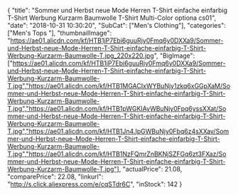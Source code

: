 {
	"title": "Sommer und Herbst neue Mode Herren T-Shirt einfache einfarbig T-Shirt Werbung Kurzarm Baumwolle T-Shirt Multi-Color optiona cs01",
	"date": "2018-10-31 10:30:20",
	"SubCat": ["Men's Clothing"],
	"categories": ["Men's Tops "],
	"thumbnailImage": "https://ae01.alicdn.com/kf/HTB1jP7Ebi6guuRjy0Fmq6y0DXXa9/Sommer-und-Herbst-neue-Mode-Herren-T-Shirt-einfache-einfarbig-T-Shirt-Werbung-Kurzarm-Baumwolle-T.jpg_220x220.jpg",
	"BigImage": ["https://ae01.alicdn.com/kf/HTB1jP7Ebi6guuRjy0Fmq6y0DXXa9/Sommer-und-Herbst-neue-Mode-Herren-T-Shirt-einfache-einfarbig-T-Shirt-Werbung-Kurzarm-Baumwolle-T.jpg","https://ae01.alicdn.com/kf/HTB1MGACIxWYBuNjy1zkq6xGGpXaM/Sommer-und-Herbst-neue-Mode-Herren-T-Shirt-einfache-einfarbig-T-Shirt-Werbung-Kurzarm-Baumwolle-T.jpg","https://ae01.alicdn.com/kf/HTB1pWGKIAyWBuNjy0Fpq6yssXXat/Sommer-und-Herbst-neue-Mode-Herren-T-Shirt-einfache-einfarbig-T-Shirt-Werbung-Kurzarm-Baumwolle-T.jpg","https://ae01.alicdn.com/kf/HTB1Jn4.IpGWBuNjy0Fbq6z4sXXav/Sommer-und-Herbst-neue-Mode-Herren-T-Shirt-einfache-einfarbig-T-Shirt-Werbung-Kurzarm-Baumwolle-T.jpg","https://ae01.alicdn.com/kf/HTB1NzFQmrZnBKNjSZFGq6zt3FXaz/Sommer-und-Herbst-neue-Mode-Herren-T-Shirt-einfache-einfarbig-T-Shirt-Werbung-Kurzarm-Baumwolle-T.jpg"],
	"actualPrice": 21.08,
	"comparePrice": 22.08,
	"linkurl": "http://s.click.aliexpress.com/e/cqSTdr6C",
	"inStock": 142
}
